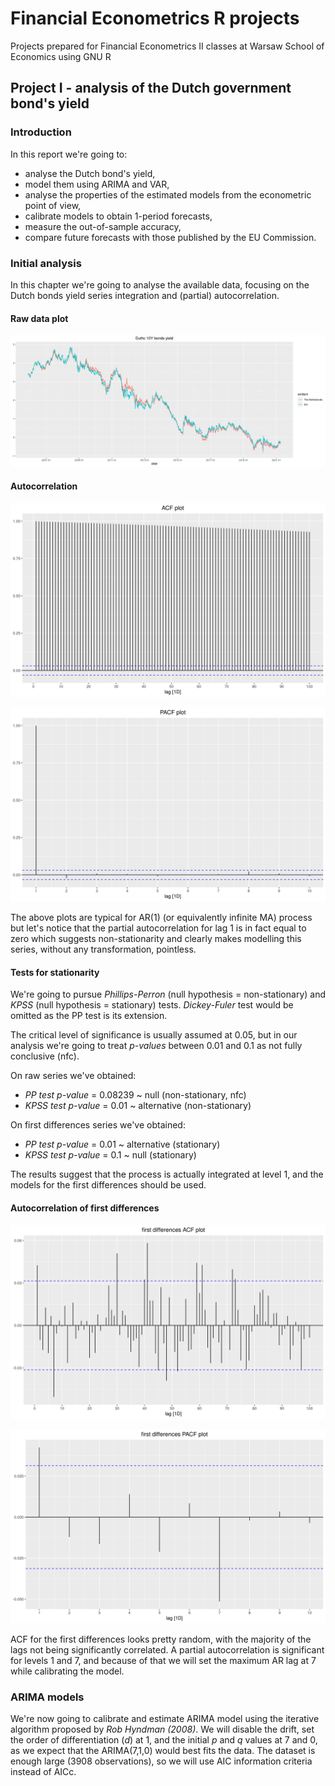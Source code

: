 # Financial Econometrics R projects

Projects prepared for Financial Econometrics II classes at Warsaw School of Economics using GNU R

## Project I - analysis of the Dutch government bond's yield

### Introduction

In this report we're going to:
- analyse the Dutch bond's yield,
- model them using ARIMA and VAR,
- analyse the properties of the estimated models from the econometric point of view,
- calibrate models to obtain 1-period forecasts,
- measure the out-of-sample accuracy,
- compare future forecasts with those published by the EU Commission.

### Initial analysis

In this chapter we're going to analyse the available data, focusing on the Dutch bonds yield series integration and 
(partial) autocorrelation. 

#### Raw data plot

![ts plot](https://github.com/jcierocki/financial-econometrics-R/blob/main/project1/output/ts.png)

#### Autocorrelation

![ts plot](https://github.com/jcierocki/financial-econometrics-R/blob/main/project1/output/acf.png)

![ts plot](https://github.com/jcierocki/financial-econometrics-R/blob/main/project1/output/pacf.png)

The above plots are typical for AR(1) (or equivalently infinite MA) process but let's notice that the partial autocorrelation 
for lag 1 is in fact equal to zero which suggests non-stationarity and clearly makes modelling this series, without any 
transformation, pointless.

#### Tests for stationarity

We're going to pursue *Phillips-Perron* (null hypothesis = non-stationary) and *KPSS* (null hypothesis = stationary) tests. *Dickey-Fuler* test would be omitted as the PP test
is its extension.

The critical level of significance is usually assumed at 0.05, but in our analysis we're going to treat *p-values* 
between 0.01 and 0.1 as not fully conclusive (nfc).

On raw series we've obtained:
- *PP test p-value* = 0.08239 ~ null (non-stationary, nfc)
- *KPSS test p-value* = 0.01 ~ alternative (non-stationary)

On first differences series we've obtained:
- *PP test p-value* = 0.01 ~ alternative (stationary)
- *KPSS test p-value* = 0.1 ~ null (stationary)

The results suggest that the process is actually integrated at level 1, and the models for the first differences should be used. 

#### Autocorrelation of first differences

![ts plot](https://github.com/jcierocki/financial-econometrics-R/blob/main/project1/output/acf_diff.png)

![ts plot](https://github.com/jcierocki/financial-econometrics-R/blob/main/project1/output/pacf_diff.png)

ACF for the first differences looks pretty random, with the majority of the lags not being significantly correlated. A partial 
autocorrelation is significant for levels 1 and 7, and because of that we will set the maximum AR lag at 7 while calibrating the model.

### ARIMA models

We're now going to calibrate and estimate ARIMA model using the iterative algorithm proposed by *Rob Hyndman (2008)*. We 
will disable the drift, set the order of differentiation (*d*) at 1, and the initial *p* and *q* values at 7 and 0, as we 
expect that the ARIMA(7,1,0) would best fits the data. The dataset is enough large (3908 observations), so we will use AIC 
information criteria instead of AICc.

